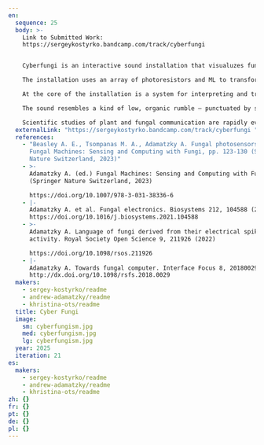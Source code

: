 ```yaml
---
en:
  sequence: 25
  body: >-
    Link to Submitted Work:
    https://sergeykostyrko.bandcamp.com/track/cyberfungi 


    Cyberfungi is an interactive sound installation that visualuzes fungal communication through sound. The project is inspired by the research of Professor Adamatzky and his team at the University of the West of England, who study the electrical activity of fungi.

    The installation uses an array of photoresistors and ML to transform light into digital signals that resemble the electrical patterns observed in fungal experiments. These signals control generative sound models that is played in multichannel sound system. Visitors can influence the installation by altering the light levels near ceramic sculptures of fungi.

    At the core of the installation is a system for interpreting and transforming data in real time. Light levels detected by photoresistors are processed through ML and AI trained on a dataset provided by A. Adamatzky. These models simulate signal patterns similar to those observed in mycelial networks, generating soundscape. Rather than visualizing this data through graphs or diagrams, the project sonifies it — allowing audiences to perceive abstract biological signals as dynamic sound. Through this, the work translates complex scientific data into a sensory and affective experience.

    The sound resembles a kind of low, organic rumble — punctuated by static, interruptions, and shifting frequencies. It evokes the feeling of endlessly tuning a radio, trying to reach a signal that never quite comes through. This sonic metaphor reflects the conceptual core of the work: the communicative boundary we can never fully cross in our relationship with the  non-human other.

    Scientific studies of plant and fungal communication are rapidly evolving, yet remain difficult to grasp. Art, positioned at the threshold between image and data, offers a unique form of interpretation that makes invisible and slow electrical communication of fungi tangible. Fungal communication is difficult to represent through visual imagery or schematic diagrams. The line between visual speculation and scientific accuracy is extremely delicate. In Cyberfungi, the challenge of creating a comprehensible representation while remaining faithful to scientific insight is addressed through the metaphor of language. Humans tend to understand communication through semantic models — structured, symbolic, and linear. This project deliberately abandons such direct language. Instead, it embraces sound as a medium that resists fixed form: it is always in the process of tuning, yet never settles into a defined signal. This unresolved state becomes a metaphor for the limits of understanding and the asymmetry of communication with non-human life.
  externalLink: "https://sergeykostyrko.bandcamp.com/track/cyberfungi "
  references:
    - "Beasley A. E., Tsompanas M. A., Adamatzky A. Fungal photosensors. In
      Fungal Machines: Sensing and Computing with Fungi, pp. 123-130 (Springer
      Nature Switzerland, 2023)"
    - >-
      Adamatzky A. (ed.) Fungal Machines: Sensing and Computing with Fungi
      (Springer Nature Switzerland, 2023)

      https://doi.org/10.1007/978-3-031-38336-6
    - |-
      Adamatzky A. et al. Fungal electronics. Biosystems 212, 104588 (2022)
      https://doi.org/10.1016/j.biosystems.2021.104588
    - >-
      Adamatzky A. Language of fungi derived from their electrical spiking
      activity. Royal Society Open Science 9, 211926 (2022)

      https://doi.org/10.1098/rsos.211926
    - |-
      Adamatzky A. Towards fungal computer. Interface Focus 8, 20180029 (2018)
      http://dx.doi.org/10.1098/rsfs.2018.0029
  makers:
    - sergey-kostyrko/readme
    - andrew-adamatzky/readme
    - khristina-ots/readme
  title: Cyber Fungi
  image:
    sm: cyberfungism.jpg
    med: cyberfungism.jpg
    lg: cyberfungism.jpg
  year: 2025
  iteration: 21
es:
  makers:
    - sergey-kostyrko/readme
    - andrew-adamatzky/readme
    - khristina-ots/readme
zh: {}
fr: {}
pt: {}
de: {}
pl: {}
---
```

